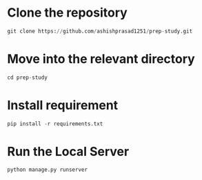 
# Clone the repository
```Python
git clone https://github.com/ashishprasad1251/prep-study.git
```

# Move into the relevant directory
```Python
cd prep-study
```

# Install requirement
```Python
pip install -r requirements.txt
```

# Run the Local Server 
```Python
python manage.py runserver
```
